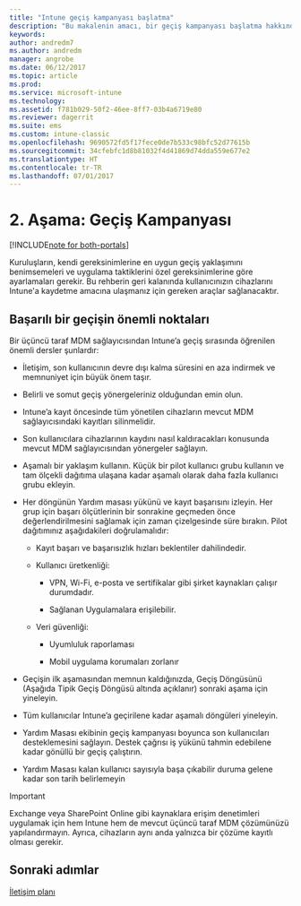 ```yaml
---
title: "Intune geçiş kampanyası başlatma"
description: "Bu makalenin amacı, bir geçiş kampanyası başlatma hakkında rehberlik sağlamaktır."
keywords: 
author: andredm7
ms.author: andredm
manager: angrobe
ms.date: 06/12/2017
ms.topic: article
ms.prod: 
ms.service: microsoft-intune
ms.technology: 
ms.assetid: f781b029-50f2-46ee-8ff7-03b4a6719e80
ms.reviewer: dagerrit
ms.suite: ems
ms.custom: intune-classic
ms.openlocfilehash: 9690572fd5f17fece0de7b533c98bfc52d77615b
ms.sourcegitcommit: 34cfebfc1d8b81032f4d41869d74dda559e677e2
ms.translationtype: HT
ms.contentlocale: tr-TR
ms.lasthandoff: 07/01/2017
---
```

# <a name="phase-2-migration-campaign"></a>2. Aşama: Geçiş Kampanyası

[!INCLUDE[note for both-portals](./includes/note-for-both-portals.md)]

Kuruluşların, kendi gereksinimlerine en uygun geçiş yaklaşımını benimsemeleri ve uygulama taktiklerini özel gereksinimlerine göre ayarlamaları gerekir. Bu rehberin geri kalanında kullanıcınızın cihazlarını Intune'a kaydetme amacına ulaşmanız için gereken araçlar sağlanacaktır.

## <a name="keys-to-a-successful-migration"></a>Başarılı bir geçişin önemli noktaları

Bir üçüncü taraf MDM sağlayıcısından Intune’a geçiş sırasında öğrenilen önemli dersler şunlardır:

-   İletişim, son kullanıcının devre dışı kalma süresini en aza indirmek ve memnuniyet için büyük önem taşır.

-   Belirli ve somut geçiş yönergeleriniz olduğundan emin olun.

-   Intune’a kayıt öncesinde tüm yönetilen cihazların mevcut MDM sağlayıcısındaki kayıtları silinmelidir.

-   Son kullanıcılara cihazlarının kaydını nasıl kaldıracakları konusunda mevcut MDM sağlayıcısından yönergeler sağlayın.

-   Aşamalı bir yaklaşım kullanın. Küçük bir pilot kullanıcı grubu kullanın ve tam ölçekli dağıtıma ulaşana kadar aşamalı olarak daha fazla kullanıcı grubu ekleyin.

-   Her döngünün Yardım masası yükünü ve kayıt başarısını izleyin. Her grup için başarı ölçütlerinin bir sonrakine geçmeden önce değerlendirilmesini sağlamak için zaman çizelgesinde süre bırakın. Pilot dağıtımınız aşağıdakileri doğrulamalıdır:

    -   Kayıt başarı ve başarısızlık hızları beklentiler dahilindedir.

    -   Kullanıcı üretkenliği:

        -   VPN, Wi-Fi, e-posta ve sertifikalar gibi şirket kaynakları çalışır durumdadır.

        -   Sağlanan Uygulamalara erişilebilir.

    -   Veri güvenliği:

        -   Uyumluluk raporlaması

        -   Mobil uygulama korumaları zorlanır

-   Geçişin ilk aşamasından memnun kaldığınızda, Geçiş Döngüsünü (Aşağıda Tipik Geçiş Döngüsü altında açıklanır) sonraki aşama için yineleyin.

-   Tüm kullanıcılar Intune’a geçirilene kadar aşamalı döngüleri yineleyin.

-   Yardım Masası ekibinin geçiş kampanyası boyunca son kullanıcıları desteklemesini sağlayın. Destek çağrısı iş yükünü tahmin edebilene kadar gönüllü bir geçiş çalıştırın.

-   Yardım Masası kalan kullanıcı sayısıyla başa çıkabilir duruma gelene kadar son tarih belirlemeyin

> [!IMPORTANT] 
> Exchange veya SharePoint Online gibi kaynaklara erişim denetimleri uygulamak için hem Intune hem de mevcut üçüncü taraf MDM çözümünüzü yapılandırmayın. Ayrıca, cihazların aynı anda yalnızca bir çözüme kayıtlı olması gerekir.

## <a name="next-steps"></a>Sonraki adımlar

[İletişim planı](migration-guide-communication-plan.md)
